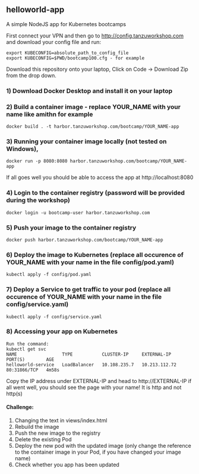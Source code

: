 ## helloworld-app
A simple NodeJS app for Kubernetes bootcamps

First connect your VPN and then go to http://config.tanzuworkshop.com and download your config file and run:

``` 
export KUBECONFIG=absolute_path_to_config_file
export KUBECONFIG=$PWD/bootcamp100.cfg - for example
```

Download this repository onto your laptop, Click on Code -> Download Zip from the drop down.

### 1) Download Docker Desktop and install it on your laptop

### 2) Build a container image - replace YOUR_NAME with your name like amithn for example
```
docker build . -t harbor.tanzuworkshop.com/bootcamp/YOUR_NAME-app
```

### 3) Running your container image locally (not tested on Windows), 
```
docker run -p 8080:8080 harbor.tanzuworkshop.com/bootcamp/YOUR_NAME-app
```

If all goes well you should be able to access the app at http://localhost:8080


### 4) Login to the container registry (password will be provided during the workshop)
```
docker login -u bootcamp-user harbor.tanzuworkshop.com
```

### 5) Push your image to the container registry 
```
docker push harbor.tanzuworkshop.com/bootcamp/YOUR_NAME-app
```

### 6) Deploy the image to Kubernetes (replace all occurence of YOUR_NAME with your name in the file config/pod.yaml)



```
kubectl apply -f config/pod.yaml
```

### 7) Deploy a Service to get traffic to your pod (replace all occurence of YOUR_NAME with your name in the file config/service.yaml)

```
kubectl apply -f config/service.yaml
```

### 8) Accessing your app on Kubernetes 
```
Run the command: 
kubectl get svc
NAME                 TYPE           CLUSTER-IP     EXTERNAL-IP     PORT(S)        AGE
helloworld-service   LoadBalancer   10.108.235.7   10.213.112.72   80:31866/TCP   4m58s
```

Copy the IP address under EXTERNAL-IP and head to http://EXTERNAL-IP 
if all went well, you should see the page with your name! 
It is http and not http(s)

#### Challenge:
<ol>
    <li>
    Changing the text in views/index.html
    </li>  
    <li>
    Rebuild the image
    </li>
    <li>
    Push the new image to the registry
    </li>
    <li>
    Delete the existing Pod
    </li>
    <li>
    Deploy the new pod with the updated image (only change the reference to the container image in your Pod, if you have changed your image name)
    </li>
    <li>
    Check whether you app has been updated
    </li>
<ol>



